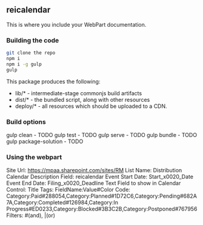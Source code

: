 ## reicalendar

This is where you include your WebPart documentation.

### Building the code

```bash
git clone the repo
npm i
npm i -g gulp
gulp
```

This package produces the following:

* lib/* - intermediate-stage commonjs build artifacts
* dist/* - the bundled script, along with other resources
* deploy/* - all resources which should be uploaded to a CDN.

### Build options

gulp clean - TODO
gulp test - TODO
gulp serve - TODO
gulp bundle - TODO
gulp package-solution - TODO

### Using the webpart

Site Url: https://mpaa.sharepoint.com/sites/RM
List Name: Distribution Calendar
Description Field: reicalendar
Event Start Date: Start_x0020_Date
Event End Date: Filing_x0020_Deadline
Text Field to show in Calendar Control: Title
Tags: FieldName:Value#Color Code: Category:Paid#288054,Category:Planned#1D72C6,Category:Pending#682A7A,Category:Completed#126984,Category:In Progress#ED0233,Category:Blocked#3B3C2B,Category:Postponed#767956
Filters: #(and), |(or)